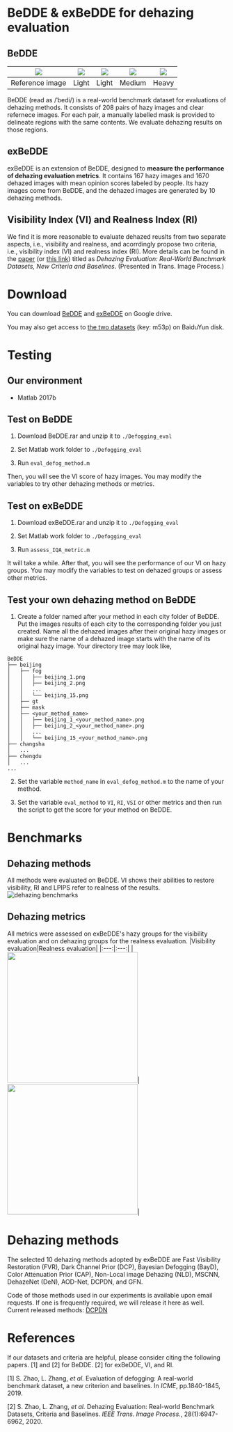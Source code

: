 # BeDDE & exBeDDE for dehazing evaluation
## BeDDE
|<img src="https://github.com/xiaofeng94/BeDDE-for-defogging/blob/master/Defogging_eval/figures/chengdu_clear_rs.jpg"  width=""/>|<img src="https://github.com/xiaofeng94/BeDDE-for-defogging/blob/master/Defogging_eval/figures/chengdu_3_rs.jpg" width=""/>|<img src="https://github.com/xiaofeng94/BeDDE-for-defogging/blob/master/Defogging_eval/figures/chengdu_2_rs.jpg" width=""/>|<img src="https://github.com/xiaofeng94/BeDDE-for-defogging/blob/master/Defogging_eval/figures/chengdu_6_rs.jpg" width=""/>|<img src="https://github.com/xiaofeng94/BeDDE-for-defogging/blob/master/Defogging_eval/figures/chengdu_21_rs.jpg" width=""/>|
|:---:|:---:|:---:|:---:|:---:|
|Reference image|Light|Light|Medium|Heavy|

BeDDE (read as /ˈbedi/) is a real-world benchmark dataset for evaluations of dehazing methods.
It consists of 208 pairs of hazy images and clear refernece images. 
For each pair, a manually labelled mask is provided to delineate regions with the same contents.
We evaluate dehazing results on those regions.

## exBeDDE
exBeDDE is an extension of BeDDE, designed to **measure the performance of dehazing evaluation metrics**. It contains 167 hazy images and 1670 dehazed images with mean opinion scores labeled by people. Its hazy images come from BeDDE, and the dehazed images are generated by 10 dehazing methods.

## Visibility Index (VI) and Realness Index (RI)
We find it is more reasonable to evaluate dehazed reuslts from two separate aspects, i.e., visibility and realness, and acorrdingly propose two criteria, i.e., visibility index (VI) and realness index (RI). More details can be found in the [paper](https://ieeexplore.ieee.org/document/9099036) (or [this link](https://sse.tongji.edu.cn/linzhang/files/TIP-BeDDE.pdf)) titled as _Dehazing Evaluation: Real-World Benchmark Datasets, New Criteria and Baselines_. (Presented in Trans. Image Process.)

# Download
You can download [BeDDE](https://drive.google.com/file/d/12p-MY2ZygT5Tl8q0oFxDIUg9B5Jn042-/view?usp=sharing) and [exBeDDE](https://drive.google.com/file/d/1swAyQS-j9QNTvLwsCJgbFXnjscB86CeL/view?usp=sharing) on Google drive.

You may also get access to [the two datasets](https://pan.baidu.com/s/1lUVtdhyrvFBwl8tmwxqUXg) (key: m53p) on BaiduYun disk.

# Testing
## Our environment
- Matlab 2017b

## Test on BeDDE
1. Download BeDDE.rar and unzip it to `./Defogging_eval`

2. Set Matlab work folder to `./Defogging_eval`

3. Run `eval_defog_method.m`

Then, you will see the VI score of hazy images. You may modify the variables to try other dehazing methods or metrics.

## Test on exBeDDE
1. Download exBeDDE.rar and unzip it to `./Defogging_eval`

2. Set Matlab work folder to `./Defogging_eval`

3. Run `assess_IQA_metric.m`

It will take a while. After that, you will see the performance of our VI on hazy groups. You may modify the variables to test on dehazed groups or assess other metrics.

## Test your own dehazing method on BeDDE
1. Create a folder named after your method in each city folder of BeDDE. Put the images results of each city to the corresponding folder you just created. Name all the dehazed images after their original hazy images or make sure the name of a dehazed image starts with the name of its original hazy image. Your directory tree may look like, 
```
BeDDE
├── beijing
│   ├── fog
│   │   ├── beijing_1.png
│   │   ├── beijing_2.png
│   │   ...
│   │   └── beijing_15.png
│   ├── gt
│   ├── mask
│   ├── <your_method_name>
│   │   ├── beijing_1_<your_method_name>.png
│   │   ├── beijing_2_<your_method_name>.png
│   │   ...
│   │   └── beijing_15_<your_method_name>.png
├── changsha
│   ...
├── chengdu
│   ...
...
```

2. Set the variable `method_name` in `eval_defog_method.m` to the name of your method.

3. Set the variable `eval_method` to `VI`, `RI`, `VSI` or other metrics and then run the script to get the score for your method on BeDDE.

# Benchmarks
## Dehazing methods
All methods were evaluated on BeDDE. VI shows their abilities to restore visibility, RI and LPIPS refer to realness of the results.
![dehazing benchmarks](https://github.com/xiaofeng94/BeDDE-for-defogging/blob/master/Defogging_eval/figures/dehazing_bm.jpg)

## Dehazing metrics
All metrics were assessed on exBeDDE's hazy groups for the visibility evaluation and on dehazing groups for the realness evaluation.
|Visibility evaluation|Realness evaluation|
|:---:|:---:|
|<img src="https://github.com/xiaofeng94/BeDDE-for-defogging/blob/master/Defogging_eval/figures/metric_bm_vi.jpg" width="300"/>|<img src="https://github.com/xiaofeng94/BeDDE-for-defogging/blob/master/Defogging_eval/figures/metric_bm_ri.jpg" width="300"/>|

# Dehazing methods
The selected 10 dehazing methods adopted by exBeDDE are 
Fast Visibility Restoration (FVR), 
Dark Channel Prior (DCP), 
Bayesian Defogging (BayD), 
Color Attenuation Prior (CAP), 
Non-Local image Dehazing (NLD), 
MSCNN, 
DehazeNet (DeN), 
AOD-Net, 
DCPDN, 
and GFN.

Code of those methods used in our experiments is available upon email requests. If one is frequently required, we will release it here as well. Current released methods: [DCPDN](https://github.com/xiaofeng94/BeDDE-for-defogging/tree/master/DCPDN)

# References
If our datasets and criteria are helpful, please consider citing the following papers. [1] and [2] for BeDDE. [2] for exBeDDE, VI, and RI.

[1] S. Zhao, L. Zhang, _et al._ Evaluation of defogging: A real-world benchmark dataset, a new criterion and baselines. In _ICME_, pp.1840-1845, 2019.

[2] S. Zhao, L. Zhang, _et al._ Dehazing Evaluation: Real-world Benchmark Datasets, Criteria and Baselines. _IEEE Trans. Image Process._, 28(1):6947-6962, 2020.
